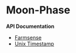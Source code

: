 # Moon-Phase



**API Documentation**
* [Farmsense](https://www.farmsense.net/api/astro-widgets/)  
* [Unix Timestamp](https://unixtime.co.za/)

